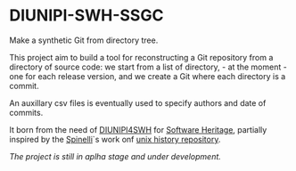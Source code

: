# DIUNIPI-SWH-SSGC
Make a synthetic Git from directory tree.

This project aim to build a tool for reconstructing a Git repository from a directory of source code:
we start from a list of directory, - at the moment - one for each release version, and we create a Git where each directory is a commit.

An auxillary csv files is eventually used to specify authors and date of commits.

It born from the need of [DIUNIPI4SWH](https://github.com/Unipisa/DIUNIPI4SWH) for [Software Heritage](www.softwareheritage.org), partially inspired by the [Spinelli](https://www2.dmst.aueb.gr/dds/)`s work onf [unix history repository](https://github.com/dspinellis/unix-history-repo).

*The project is still in aplha stage and under development.*